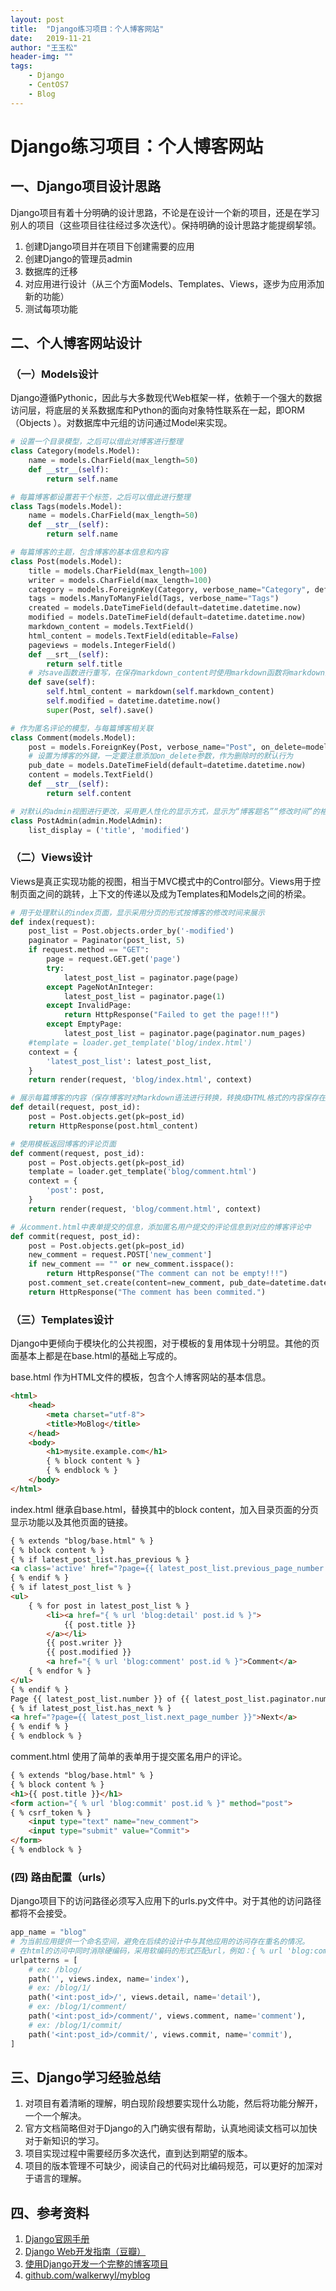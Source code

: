 ```yaml
---
layout:	post
title:	"Django练习项目：个人博客网站"
date:	2019-11-21
author:	"王玉松"
header-img:	""
tags:
    - Django
    - CentOS7
    - Blog
---
```


# Django练习项目：个人博客网站

## 一、Django项目设计思路

Django项目有着十分明确的设计思路，不论是在设计一个新的项目，还是在学习别人的项目（这些项目往往经过多次迭代）。保持明确的设计思路才能提纲挈领。  

1. 创建Django项目并在项目下创建需要的应用
3. 创建Django的管理员admin
4. 数据库的迁移
5. 对应用进行设计（从三个方面Models、Templates、Views，逐步为应用添加新的功能）
5. 测试每项功能

## 二、个人博客网站设计

### （一）Models设计

Django遵循Pythonic，因此与大多数现代Web框架一样，依赖于一个强大的数据访问层，将底层的关系数据库和Python的面向对象特性联系在一起，即ORM（Objects ）。对数据库中元组的访问通过Model来实现。

```python
# 设置一个目录模型，之后可以借此对博客进行整理
class Category(models.Model):
    name = models.CharField(max_length=50)
    def __str__(self):
        return self.name

# 每篇博客都设置若干个标签，之后可以借此进行整理
class Tags(models.Model):
    name = models.CharField(max_length=50)
    def __str__(self):
        return self.name

# 每篇博客的主题，包含博客的基本信息和内容
class Post(models.Model):
    title = models.CharField(max_length=100)
    writer = models.CharField(max_length=100)
    category = models.ForeignKey(Category, verbose_name="Category", default=None, on_delete=models.CASCADE)
    tags = models.ManyToManyField(Tags, verbose_name="Tags")
    created = models.DateTimeField(default=datetime.datetime.now)
    modified = models.DateTimeField(default=datetime.datetime.now)
    markdown_content = models.TextField()
    html_content = models.TextField(editable=False)
    pageviews = models.IntegerField()
    def __srt__(self):
        return self.title
    # 对save函数进行重写，在保存markdown_content时使用markdown函数将markdown的语法转换成可以供浏览器查看的html格式
    def save(self):
        self.html_content = markdown(self.markdown_content)
        self.modified = datetime.datetime.now()
        super(Post, self).save()

# 作为匿名评论的模型，与每篇博客相关联
class Comment(models.Model):
    post = models.ForeignKey(Post, verbose_name="Post", on_delete=models.CASCADE)
    # 设置为博客的外键，一定要注意添加on_delete参数，作为删除时的默认行为
    pub_date = models.DateTimeField(default=datetime.datetime.now)
    content = models.TextField()
    def __str__(self):
        return self.content

# 对默认的admin视图进行更改，采用更人性化的显示方式，显示为“博客题名”“修改时间”的格式
class PostAdmin(admin.ModelAdmin):
    list_display = ('title', 'modified')
```

### （二）Views设计

Views是真正实现功能的视图，相当于MVC模式中的Control部分。Views用于控制页面之间的跳转，上下文的传递以及成为Templates和Models之间的桥梁。

```python
# 用于处理默认的index页面，显示采用分页的形式按博客的修改时间来展示
def index(request):
	post_list = Post.objects.order_by('-modified')
	paginator = Paginator(post_list, 5)
	if request.method == "GET":
		page = request.GET.get('page')
		try:
			latest_post_list = paginator.page(page)
		except PageNotAnInteger:
			latest_post_list = paginator.page(1)
		except InvalidPage:
			return HttpResponse("Failed to get the page!!!")
		except EmptyPage:
			latest_post_list = paginator.page(paginator.num_pages)
	#template = loader.get_template('blog/index.html')
	context = {
		'latest_post_list': latest_post_list,
	}
	return render(request, 'blog/index.html', context)

# 展示每篇博客的内容（保存博客时对Markdown语法进行转换，转换成HTML格式的内容保存在数据库中，节省每次访问的时间）
def detail(request, post_id):
	post = Post.objects.get(pk=post_id)
	return HttpResponse(post.html_content)

# 使用模板返回博客的评论页面
def comment(request, post_id):
	post = Post.objects.get(pk=post_id)
	template = loader.get_template('blog/comment.html')
	context = {
		'post': post,
	}
	return render(request, 'blog/comment.html', context)

# 从comment.html中表单提交的信息，添加匿名用户提交的评论信息到对应的博客评论中
def commit(request, post_id):
	post = Post.objects.get(pk=post_id)
	new_comment = request.POST['new_comment']
	if new_comment == "" or new_comment.isspace():
		return HttpResponse("The comment can not be empty!!!")	
	post.comment_set.create(content=new_comment, pub_date=datetime.datetime.now())
	return HttpResponse("The comment has been commited.")
```
### （三）Templates设计

Django中更倾向于模块化的公共视图，对于模板的复用体现十分明显。其他的页面基本上都是在base.html的基础上写成的。

base.html 作为HTML文件的模板，包含个人博客网站的基本信息。
```html
<html>
	<head>
		<meta charset="utf-8">
		<title>MoBlog</title>
	</head>
	<body>
		<h1>mysite.example.com</h1>
		{ % block content % }
		{ % endblock % }
	</body>
</html>
```

index.html 继承自base.html，替换其中的block content，加入目录页面的分页显示功能以及其他页面的链接。
```html
{ % extends "blog/base.html" % }
{ % block content % }
{ % if latest_post_list.has_previous % }
<a class='active' href="?page={{ latest_post_list.previous_page_number }}">Previous</a>
{ % endif % }
{ % if latest_post_list % }
<ul>
	{ % for post in latest_post_list % }
		<li><a href="{ % url 'blog:detail' post.id % }">
			{{ post.title }}
		</a></li>
		{{ post.writer }}
		{{ post.modified }}
		<a href="{ % url 'blog:comment' post.id % }">Comment</a>
	{ % endfor % }
</ul>
{ % endif % }
Page {{ latest_post_list.number }} of {{ latest_post_list.paginator.num_pages }}
{ % if latest_post_list.has_next % }
<a href="?page={{ latest_post_list.next_page_number }}">Next</a>
{ % endif % }
{ % endblock % }
```

comment.html 使用了简单的表单用于提交匿名用户的评论。
```html
{ % extends "blog/base.html" % }
{ % block content % }
<h1>{{ post.title }}</h1>
<form action="{ % url 'blog:commit' post.id % }" method="post">
{ % csrf_token % }
	<input type="text" name="new_comment">
	<input type="submit" value="Commit">
</form>
{ % endblock % }
```

###  (四) 路由配置（urls）

Django项目下的访问路径必须写入应用下的urls.py文件中。对于其他的访问路径都将不会接受。

```python
app_name = "blog"
# 为当前应用提供一个命名空间，避免在后续的设计中与其他应用的访问存在重名的情况。
# 在html的访问中同时消除硬编码，采用软编码的形式匹配url，例如：{ % url 'blog:commit' post.id % }
urlpatterns = [
	# ex: /blog/
	path('', views.index, name='index'),
	# ex: /blog/1/
	path('<int:post_id>/', views.detail, name='detail'),
	# ex: /blog/1/comment/
	path('<int:post_id>/comment/', views.comment, name='comment'),
	# ex: /blog/1/commit/
	path('<int:post_id>/commit/', views.commit, name='commit'),
]
```

## 三、Django学习经验总结

1. 对项目有着清晰的理解，明白现阶段想要实现什么功能，然后将功能分解开，一个一个解决。
2. 官方文档简略但对于Django的入门确实很有帮助，认真地阅读文档可以加快对于新知识的学习。
3. 项目实现过程中需要经历多次迭代，直到达到期望的版本。
4. 项目的版本管理不可缺少，阅读自己的代码对比编码规范，可以更好的加深对于语言的理解。

## 四、参考资料

1. [Django官网手册](https://docs.djangoproject.com/en/2.2/)
2. [Django Web开发指南（豆瓣）](https://book.douban.com/subject/3740086/)
3. [使用Django开发一个完整的博客项目](https://www.imooc.com/article/36500)
4. [github.com/walkerwyl/myblog](https://github.com/walkerwyl/myblog)